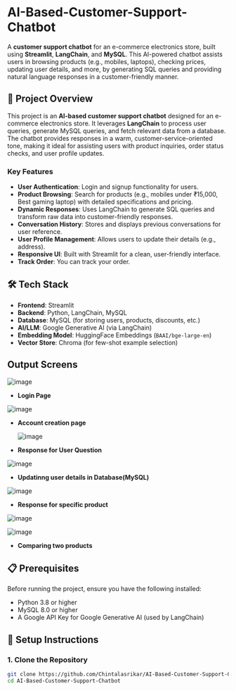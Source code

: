 # AI-Based-Customer-Support-Chatbot


A **customer support chatbot** for an e-commerce electronics store, built using **Streamlit**, **LangChain**, and **MySQL**. This AI-powered chatbot assists users in browsing products (e.g., mobiles, laptops), checking prices, updating user details, and more, by generating SQL queries and providing natural language responses in a customer-friendly manner.


## 📖 Project Overview

This project is an **AI-based customer support chatbot** designed for an e-commerce electronics store. It leverages **LangChain** to process user queries, generate MySQL queries, and fetch relevant data from a database. The chatbot provides responses in a warm, customer-service-oriented tone, making it ideal for assisting users with product inquiries, order status checks, and user profile updates.


### Key Features
- **User Authentication**: Login and signup functionality for users.
- **Product Browsing**: Search for products (e.g., mobiles under ₹15,000, Best gaming laptop) with detailed specifications and pricing.
- **Dynamic Responses**: Uses LangChain to generate SQL queries and transform raw data into customer-friendly responses.
- **Conversation History**: Stores and displays previous conversations for user reference.
- **User Profile Management**: Allows users to update their details (e.g., address).
- **Responsive UI**: Built with Streamlit for a clean, user-friendly interface.
- **Track Order**: You can track your order.



## 🛠️ Tech Stack

- **Frontend**: Streamlit
- **Backend**: Python, LangChain, MySQL
- **Database**: MySQL (for storing users, products, discounts, etc.)
- **AI/LLM**: Google Generative AI (via LangChain)
- **Embedding Model**: HuggingFace Embeddings (`BAAI/bge-large-en`)
- **Vector Store**: Chroma (for few-shot example selection)


## Output Screens

![image](https://github.com/user-attachments/assets/4740d086-8940-4d98-bde8-b85b2759f374)

- **Login Page**

![image](https://github.com/user-attachments/assets/dabc5e9f-27a3-48f9-85b5-965f545bc807)

- **Account creation page**

  ![image](https://github.com/user-attachments/assets/3d7b74d8-c94b-4f8b-a92b-6ff0c628487c)

- **Response for User Question**

![image](https://github.com/user-attachments/assets/3d4078fc-ba0c-4217-be2a-0a444a9d4e5e)

- **Updatinng user details in Database(MySQL)**

![image](https://github.com/user-attachments/assets/85381314-78a7-467b-826a-aa1ab219c0c6)

- **Response for specific product**

![image](https://github.com/user-attachments/assets/f18802cc-1957-48f4-8fa3-c3cdb9069fb2)

![image](https://github.com/user-attachments/assets/68a7fbb3-ad31-450d-8fb2-8588b13b3f01)

- **Comparing two products**


## 📋 Prerequisites

Before running the project, ensure you have the following installed:

- Python 3.8 or higher
- MySQL 8.0 or higher
- A Google API Key for Google Generative AI (used by LangChain)



## 🚀 Setup Instructions

### 1. Clone the Repository
```bash
git clone https://github.com/Chintalasrikar/AI-Based-Customer-Support-Chatbot.git
cd AI-Based-Customer-Support-Chatbot
